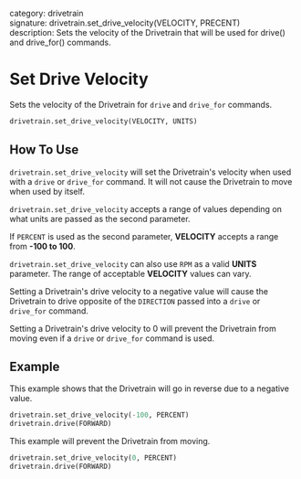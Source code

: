 category: drivetrain  
signature: drivetrain.set_drive_velocity(VELOCITY, PRECENT)  
description: Sets the velocity of the Drivetrain that will be used for drive() and drive_for() commands.

# Set Drive Velocity

Sets the velocity of the Drivetrain for `drive` and `drive_for` commands.

```python
drivetrain.set_drive_velocity(VELOCITY, UNITS)
```

## How To Use

`drivetrain.set_drive_velocity` will set the Drivetrain's velocity when used with a `drive` or `drive_for` command. It will not cause the Drivetrain to move when used by itself.

`drivetrain.set_drive_velocity` accepts a range of values depending on what units are passed as the second parameter.

If `PERCENT` is used as the second parameter, **VELOCITY** accepts a range from **-100 to 100**.

`drivetrain.set_drive_velocity` can also use `RPM` as a valid **UNITS** parameter. The range of acceptable **VELOCITY** values can vary.

Setting a Drivetrain's drive velocity to a negative value will cause the Drivetrain to drive opposite of the `DIRECTION` passed into a `drive` or `drive_for` command.

Setting a Drivetrain's drive velocity to 0 will prevent the Drivetrain from moving even if a `drive` or `drive_for` command is used.

## Example

This example shows that the Drivetrain will go in reverse due to a negative value.

```python
drivetrain.set_drive_velocity(-100, PERCENT)
drivetrain.drive(FORWARD)
```

This example will prevent the Drivetrain from moving.

```python
drivetrain.set_drive_velocity(0, PERCENT)
drivetrain.drive(FORWARD)
```

<advanced>
</advanced>
